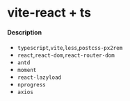 # vite-react + ts

#### Description

- `typescript`,`vite`,`less`,`postcss-px2rem`
- `react`,`react-dom`,`react-router-dom`
- `antd`
- `moment`
- `react-lazyload`
- `nprogress`
- `axios`
